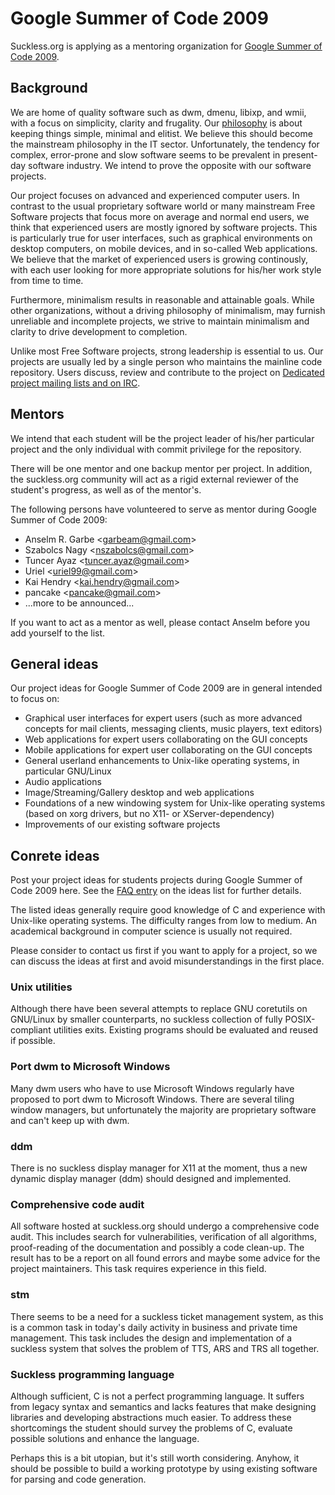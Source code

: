 Google Summer of Code 2009
==========================
Suckless.org is applying as a mentoring organization for [Google Summer of
Code 2009](http://code.google.com/soc/).

Background
----------
We are home of quality software such as dwm, dmenu, libixp, and wmii, with
a focus on simplicity, clarity and frugality. Our [philosophy](/common/) is
about keeping things simple, minimal and elitist. We believe this should become
the mainstream philosophy in the IT sector. Unfortunately, the tendency for
complex, error-prone and slow software seems to be prevalent in present-day
software industry. We intend to prove the opposite with our software projects.

Our project focuses on advanced and experienced computer users. In contrast
to the usual proprietary software world or many mainstream Free Software
projects that focus more on average and normal end users, we think that
experienced users are mostly ignored by software projects. This is
particularly true for user interfaces, such as graphical environments on
desktop computers, on mobile devices, and in so-called Web applications. We
believe that the market of experienced users is growing continously, with each user looking for more appropriate solutions for his/her work style from time to 
time.

Furthermore, minimalism results in reasonable and attainable goals. While other organizations, without a driving philosophy of minimalism, may furnish unreliable 
and incomplete projects, we strive to maintain minimalism and clarity to drive development to completion.

Unlike most Free Software projects, strong leadership is essential to us.
Our projects are usually led by a single person who maintains the mainline
code repository. Users discuss, review and contribute to the project on
[Dedicated project mailing lists and on IRC](/common/community.html).

Mentors
-------
We intend that each student will be the project leader of his/her particular
project and the only individual with commit privilege for the repository.

There will be one mentor and one backup mentor per project. In addition, the
suckless.org community will act as a rigid external reviewer of the
student's progress, as well as of the mentor's.

The following persons have volunteered to serve as mentor during Google
Summer of Code 2009:

* Anselm R. Garbe <<garbeam@gmail.com>>
* Szabolcs Nagy <<nszabolcs@gmail.com>>
* Tuncer Ayaz <<tuncer.ayaz@gmail.com>>
* Uriel <<uriel99@gmail.com>>
* Kai Hendry <<kai.hendry@gmail.com>>
* pancake <<pancake@gmail.com>>
* ...more to be announced...

If you want to act as a mentor as well, please contact Anselm before you
add yourself to the list.

General ideas
-------------
Our project ideas for Google Summer of Code 2009 are in general intended
to focus on:

* Graphical user interfaces for expert users (such as more advanced
  concepts for mail clients, messaging clients, music players, text editors)
* Web applications for expert users collaborating on the GUI concepts
* Mobile applications for expert user collaborating on the GUI concepts
* General userland enhancements to Unix-like operating systems, in particular
  GNU/Linux
* Audio applications
* Image/Streaming/Gallery desktop and web applications
* Foundations of a new windowing system for Unix-like operating systems
  (based on xorg drivers, but no X11- or XServer-dependency)
* Improvements of our existing software projects

Conrete ideas
-------------
Post your project ideas for students projects during Google Summer of Code
2009 here. See the [FAQ entry][FAQ] on the ideas list for further details.

The listed ideas generally require good knowledge of C and experience with
Unix-like operating systems. The difficulty ranges from low to medium.
An academical background in computer science is usually not required.

Please consider to contact us first if you want to apply for a project, so we
can discuss the ideas at first and avoid misunderstandings in the first place.

### Unix utilities

Although there have been several attempts to replace GNU coretutils
on GNU/Linux by smaller counterparts, no suckless collection of fully
POSIX-compliant utilities exits. Existing programs should be evaluated
and reused if possible.

### Port dwm to Microsoft Windows

Many dwm users who have to use Microsoft Windows regularly have proposed to
port dwm to Microsoft Windows. There are several tiling window managers, but
unfortunately the majority are proprietary software and can't keep up with dwm.

### ddm

There is no suckless display manager for X11 at the moment, thus a new
dynamic display manager (ddm) should designed and implemented.

### Comprehensive code audit

All software hosted at suckless.org should undergo a comprehensive
code audit. This includes search for vulnerabilities, verification of
all algorithms, proof-reading of the documentation and possibly a code
clean-up. The result has to be a report on all found errors and maybe some
advice for the project maintainers. This task requires experience in this
field.

### stm

There seems to be a need for a suckless ticket management system, as this
is a common task in today's daily activity in business and private time
management. This task includes the design and implementation of a suckless
system that solves the problem of TTS, ARS and TRS all together.

### Suckless programming language

Although sufficient, C is not a perfect programming language. It suffers from
legacy syntax and semantics and lacks features that make designing libraries
and developing abstractions much easier. To address these shortcomings the
student should survey the problems of C, evaluate possible solutions and
enhance the language.

Perhaps this is a bit utopian, but it's still worth considering. Anyhow, it
should be possible to build a working prototype by using existing software
for parsing and code generation.

[FAQ]: http://code.google.com/opensource/gsoc/2009/faqs.html#0_1_ideas_5167658354380897_772
